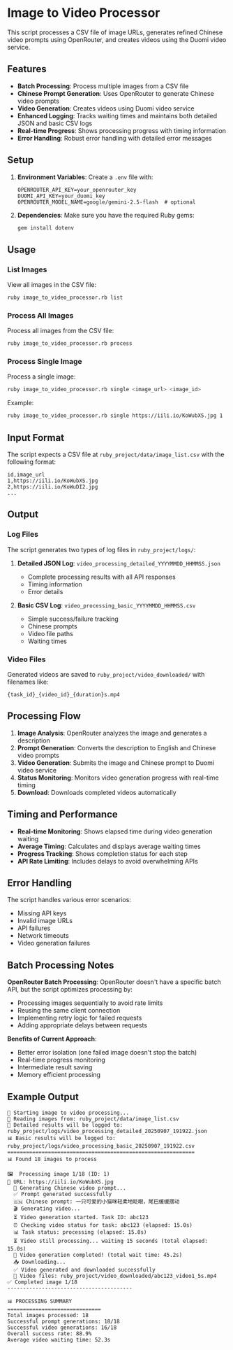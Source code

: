 # Image to Video Processor

This script processes a CSV file of image URLs, generates refined Chinese video prompts using OpenRouter, and creates videos using the Duomi video service.

## Features

- **Batch Processing**: Process multiple images from a CSV file
- **Chinese Prompt Generation**: Uses OpenRouter to generate Chinese video prompts
- **Video Generation**: Creates videos using Duomi video service
- **Enhanced Logging**: Tracks waiting times and maintains both detailed JSON and basic CSV logs
- **Real-time Progress**: Shows processing progress with timing information
- **Error Handling**: Robust error handling with detailed error messages

## Setup

1. **Environment Variables**: Create a `.env` file with:
   ```
   OPENROUTER_API_KEY=your_openrouter_key
   DUOMI_API_KEY=your_duomi_key
   OPENROUTER_MODEL_NAME=google/gemini-2.5-flash  # optional
   ```

2. **Dependencies**: Make sure you have the required Ruby gems:
   ```bash
   gem install dotenv
   ```

## Usage

### List Images
View all images in the CSV file:
```bash
ruby image_to_video_processor.rb list
```

### Process All Images
Process all images from the CSV file:
```bash
ruby image_to_video_processor.rb process
```

### Process Single Image
Process a single image:
```bash
ruby image_to_video_processor.rb single <image_url> <image_id>
```

Example:
```bash
ruby image_to_video_processor.rb single https://iili.io/KoWubXS.jpg 1
```

## Input Format

The script expects a CSV file at `ruby_project/data/image_list.csv` with the following format:
```csv
id,image_url
1,https://iili.io/KoWubXS.jpg
2,https://iili.io/KoWuDI2.jpg
...
```

## Output

### Log Files
The script generates two types of log files in `ruby_project/logs/`:

1. **Detailed JSON Log**: `video_processing_detailed_YYYYMMDD_HHMMSS.json`
   - Complete processing results with all API responses
   - Timing information
   - Error details

2. **Basic CSV Log**: `video_processing_basic_YYYYMMDD_HHMMSS.csv`
   - Simple success/failure tracking
   - Chinese prompts
   - Video file paths
   - Waiting times

### Video Files
Generated videos are saved to `ruby_project/video_downloaded/` with filenames like:
```
{task_id}_{video_id}_{duration}s.mp4
```

## Processing Flow

1. **Image Analysis**: OpenRouter analyzes the image and generates a description
2. **Prompt Generation**: Converts the description to English and Chinese video prompts
3. **Video Generation**: Submits the image and Chinese prompt to Duomi video service
4. **Status Monitoring**: Monitors video generation progress with real-time timing
5. **Download**: Downloads completed videos automatically

## Timing and Performance

- **Real-time Monitoring**: Shows elapsed time during video generation waiting
- **Average Timing**: Calculates and displays average waiting times
- **Progress Tracking**: Shows completion status for each step
- **API Rate Limiting**: Includes delays to avoid overwhelming APIs

## Error Handling

The script handles various error scenarios:
- Missing API keys
- Invalid image URLs
- API failures
- Network timeouts
- Video generation failures

## Batch Processing Notes

**OpenRouter Batch Processing**: OpenRouter doesn't have a specific batch API, but the script optimizes processing by:
- Processing images sequentially to avoid rate limits
- Reusing the same client connection
- Implementing retry logic for failed requests
- Adding appropriate delays between requests

**Benefits of Current Approach**:
- Better error isolation (one failed image doesn't stop the batch)
- Real-time progress monitoring
- Intermediate result saving
- Memory efficient processing

## Example Output

```
🚀 Starting image to video processing...
📁 Reading images from: ruby_project/data/image_list.csv
📝 Detailed results will be logged to: ruby_project/logs/video_processing_detailed_20250907_191922.json
📊 Basic results will be logged to: ruby_project/logs/video_processing_basic_20250907_191922.csv
============================================================
📊 Found 18 images to process

🖼️  Processing image 1/18 (ID: 1)
🔗 URL: https://iili.io/KoWubXS.jpg
  🤖 Generating Chinese video prompt...
  ✅ Prompt generated successfully
  🇨🇳 Chinese prompt: 一只可爱的小猫咪轻柔地眨眼，尾巴缓缓摆动
  🎬 Generating video...
  ⏳ Video generation started. Task ID: abc123
  ⏰ Checking video status for task: abc123 (elapsed: 15.0s)
  📊 Task status: processing (elapsed: 15.0s)
  ⏳ Video still processing... waiting 15 seconds (total elapsed: 15.0s)
  🎉 Video generation completed! (total wait time: 45.2s)
  📥 Downloading...
  ✅ Video generated and downloaded successfully
  📁 Video files: ruby_project/video_downloaded/abc123_video1_5s.mp4
✅ Completed image 1/18
----------------------------------------

📊 PROCESSING SUMMARY
==============================
Total images processed: 18
Successful prompt generations: 18/18
Successful video generations: 16/18
Overall success rate: 88.9%
Average video waiting time: 52.3s
